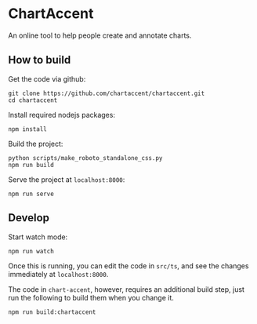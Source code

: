 # ChartAccent

An online tool to help people create and annotate charts.

## How to build

Get the code via github:

    git clone https://github.com/chartaccent/chartaccent.git
    cd chartaccent

Install required nodejs packages:

    npm install
    
Build the project:

    python scripts/make_roboto_standalone_css.py
    npm run build
    
Serve the project at `localhost:8000`:

    npm run serve

## Develop

Start watch mode:

    npm run watch
    
Once this is running, you can edit the code in `src/ts`, and see the changes immediately at `localhost:8000`.

The code in `chart-accent`, however, requires an additional build step, just run the following to build them when you change it.

    npm run build:chartaccent
